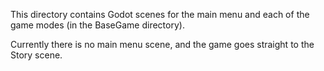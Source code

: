 This directory contains Godot scenes for the main menu and each of the game modes (in the BaseGame directory).

Currently there is no main menu scene, and the game goes straight to the Story scene.